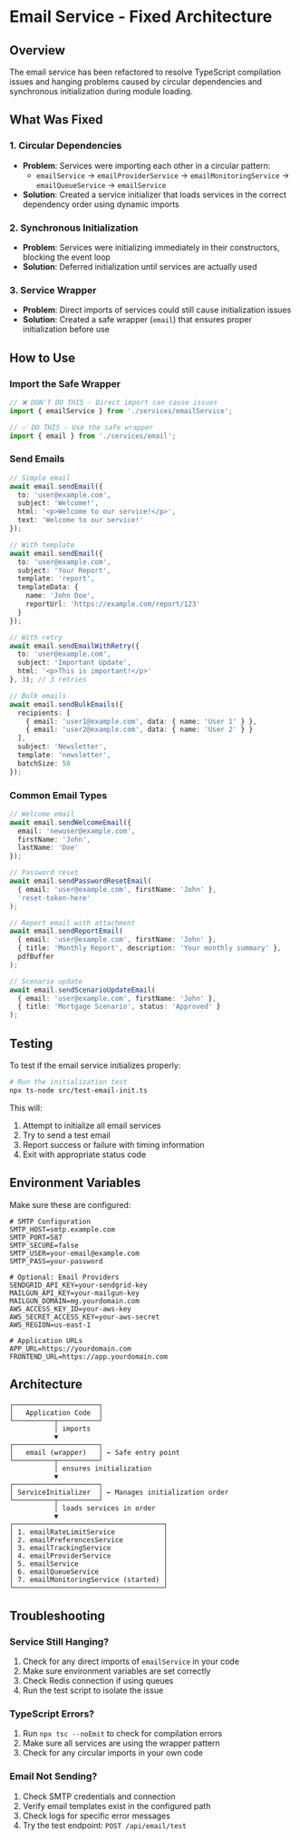 # Email Service - Fixed Architecture

## Overview

The email service has been refactored to resolve TypeScript compilation issues and hanging problems caused by circular dependencies and synchronous initialization during module loading.

## What Was Fixed

### 1. Circular Dependencies
- **Problem**: Services were importing each other in a circular pattern:
  - `emailService` → `emailProviderService` → `emailMonitoringService` → `emailQueueService` → `emailService`
- **Solution**: Created a service initializer that loads services in the correct dependency order using dynamic imports

### 2. Synchronous Initialization
- **Problem**: Services were initializing immediately in their constructors, blocking the event loop
- **Solution**: Deferred initialization until services are actually used

### 3. Service Wrapper
- **Problem**: Direct imports of services could still cause initialization issues
- **Solution**: Created a safe wrapper (`email`) that ensures proper initialization before use

## How to Use

### Import the Safe Wrapper

```typescript
// ❌ DON'T DO THIS - Direct import can cause issues
import { emailService } from './services/emailService';

// ✅ DO THIS - Use the safe wrapper
import { email } from './services/email';
```

### Send Emails

```typescript
// Simple email
await email.sendEmail({
  to: 'user@example.com',
  subject: 'Welcome!',
  html: '<p>Welcome to our service!</p>',
  text: 'Welcome to our service!'
});

// With template
await email.sendEmail({
  to: 'user@example.com',
  subject: 'Your Report',
  template: 'report',
  templateData: {
    name: 'John Doe',
    reportUrl: 'https://example.com/report/123'
  }
});

// With retry
await email.sendEmailWithRetry({
  to: 'user@example.com',
  subject: 'Important Update',
  html: '<p>This is important!</p>'
}, 3); // 3 retries

// Bulk emails
await email.sendBulkEmails({
  recipients: [
    { email: 'user1@example.com', data: { name: 'User 1' } },
    { email: 'user2@example.com', data: { name: 'User 2' } }
  ],
  subject: 'Newsletter',
  template: 'newsletter',
  batchSize: 50
});
```

### Common Email Types

```typescript
// Welcome email
await email.sendWelcomeEmail({
  email: 'newuser@example.com',
  firstName: 'John',
  lastName: 'Doe'
});

// Password reset
await email.sendPasswordResetEmail(
  { email: 'user@example.com', firstName: 'John' },
  'reset-token-here'
);

// Report email with attachment
await email.sendReportEmail(
  { email: 'user@example.com', firstName: 'John' },
  { title: 'Monthly Report', description: 'Your monthly summary' },
  pdfBuffer
);

// Scenario update
await email.sendScenarioUpdateEmail(
  { email: 'user@example.com', firstName: 'John' },
  { title: 'Mortgage Scenario', status: 'Approved' }
);
```

## Testing

To test if the email service initializes properly:

```bash
# Run the initialization test
npx ts-node src/test-email-init.ts
```

This will:
1. Attempt to initialize all email services
2. Try to send a test email
3. Report success or failure with timing information
4. Exit with appropriate status code

## Environment Variables

Make sure these are configured:

```env
# SMTP Configuration
SMTP_HOST=smtp.example.com
SMTP_PORT=587
SMTP_SECURE=false
SMTP_USER=your-email@example.com
SMTP_PASS=your-password

# Optional: Email Providers
SENDGRID_API_KEY=your-sendgrid-key
MAILGUN_API_KEY=your-mailgun-key
MAILGUN_DOMAIN=mg.yourdomain.com
AWS_ACCESS_KEY_ID=your-aws-key
AWS_SECRET_ACCESS_KEY=your-aws-secret
AWS_REGION=us-east-1

# Application URLs
APP_URL=https://yourdomain.com
FRONTEND_URL=https://app.yourdomain.com
```

## Architecture

```
┌─────────────────────┐
│   Application Code  │
└──────────┬──────────┘
           │ imports
           ▼
┌─────────────────────┐
│   email (wrapper)   │ ← Safe entry point
└──────────┬──────────┘
           │ ensures initialization
           ▼
┌─────────────────────┐
│ ServiceInitializer  │ ← Manages initialization order
└──────────┬──────────┘
           │ loads services in order
           ▼
┌─────────────────────────────────────┐
│ 1. emailRateLimitService            │
│ 2. emailPreferencesService          │
│ 3. emailTrackingService             │
│ 4. emailProviderService             │
│ 5. emailService                     │
│ 6. emailQueueService                │
│ 7. emailMonitoringService (started) │
└─────────────────────────────────────┘
```

## Troubleshooting

### Service Still Hanging?

1. Check for any direct imports of `emailService` in your code
2. Make sure environment variables are set correctly
3. Check Redis connection if using queues
4. Run the test script to isolate the issue

### TypeScript Errors?

1. Run `npx tsc --noEmit` to check for compilation errors
2. Make sure all services are using the wrapper pattern
3. Check for any circular imports in your own code

### Email Not Sending?

1. Check SMTP credentials and connection
2. Verify email templates exist in the configured path
3. Check logs for specific error messages
4. Try the test endpoint: `POST /api/email/test`

